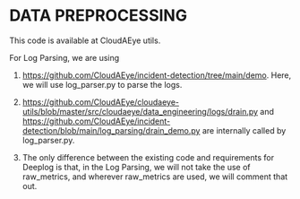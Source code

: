 # DATA PREPROCESSING
This code is available at CloudAEye utils.

For Log Parsing, we are using 
 
1. https://github.com/CloudAEye/incident-detection/tree/main/demo.
Here, we will use log_parser.py to parse the logs.
   
2. https://github.com/CloudAEye/cloudaeye-utils/blob/master/src/cloudaeye/data_engineering/logs/drain.py and https://github.com/CloudAEye/incident-detection/blob/main/log_parsing/drain_demo.py are internally called by log_parser.py.

3. The only difference between the existing code and requirements for Deeplog is that, in the Log Parsing, we will not take the use of raw_metrics, and wherever raw_metrics are used, we will comment that out.